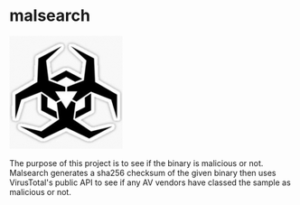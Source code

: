 # malsearch

![alt text](malsearch.png)

The purpose of this project is to see if the binary is malicious or not. Malsearch generates a sha256 checksum of the given binary then uses VirusTotal's public API to see if any AV vendors have classed the sample as malicious or not.
